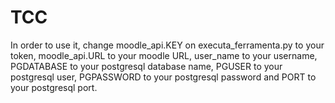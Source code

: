 # TCC

In order to use it, change moodle_api.KEY on executa_ferramenta.py to your token, moodle_api.URL to your moodle URL, user_name to your username, PGDATABASE to your postgresql database name, PGUSER to your postgresql user, PGPASSWORD to your postgresql password and PORT to your postgresql port.
